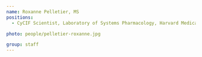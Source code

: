```yaml
---
name: Roxanne Pelletier, MS
positions:
  - CyCIF Scientist, Laboratory of Systems Pharmacology, Harvard Medical School

photo: people/pelletier-roxanne.jpg

group: staff
---
```

